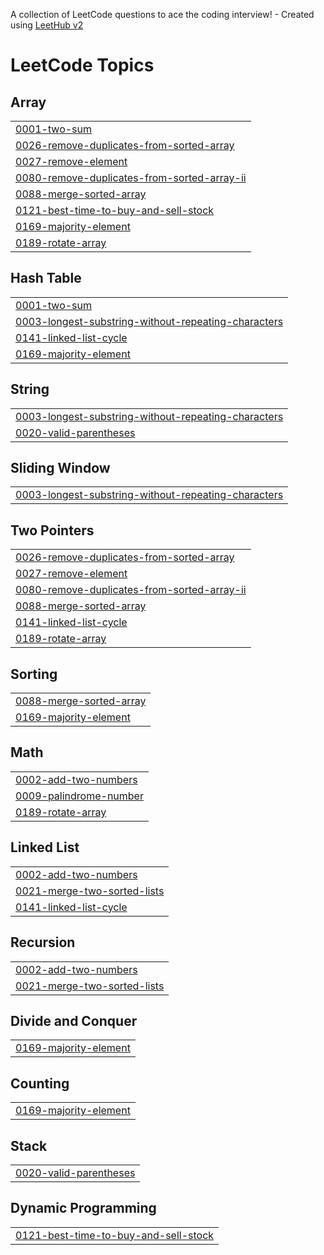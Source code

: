 A collection of LeetCode questions to ace the coding interview! - Created using [LeetHub v2](https://github.com/arunbhardwaj/LeetHub-2.0)
<!---LeetCode Topics Start-->
# LeetCode Topics
## Array
|  |
| ------- |
| [0001-two-sum](https://github.com/miuponn/leetcode/tree/master/0001-two-sum) |
| [0026-remove-duplicates-from-sorted-array](https://github.com/miuponn/leetcode/tree/master/0026-remove-duplicates-from-sorted-array) |
| [0027-remove-element](https://github.com/miuponn/leetcode/tree/master/0027-remove-element) |
| [0080-remove-duplicates-from-sorted-array-ii](https://github.com/miuponn/leetcode/tree/master/0080-remove-duplicates-from-sorted-array-ii) |
| [0088-merge-sorted-array](https://github.com/miuponn/leetcode/tree/master/0088-merge-sorted-array) |
| [0121-best-time-to-buy-and-sell-stock](https://github.com/miuponn/leetcode/tree/master/0121-best-time-to-buy-and-sell-stock) |
| [0169-majority-element](https://github.com/miuponn/leetcode/tree/master/0169-majority-element) |
| [0189-rotate-array](https://github.com/miuponn/leetcode/tree/master/0189-rotate-array) |
## Hash Table
|  |
| ------- |
| [0001-two-sum](https://github.com/miuponn/leetcode/tree/master/0001-two-sum) |
| [0003-longest-substring-without-repeating-characters](https://github.com/miuponn/leetcode/tree/master/0003-longest-substring-without-repeating-characters) |
| [0141-linked-list-cycle](https://github.com/miuponn/leetcode/tree/master/0141-linked-list-cycle) |
| [0169-majority-element](https://github.com/miuponn/leetcode/tree/master/0169-majority-element) |
## String
|  |
| ------- |
| [0003-longest-substring-without-repeating-characters](https://github.com/miuponn/leetcode/tree/master/0003-longest-substring-without-repeating-characters) |
| [0020-valid-parentheses](https://github.com/miuponn/leetcode/tree/master/0020-valid-parentheses) |
## Sliding Window
|  |
| ------- |
| [0003-longest-substring-without-repeating-characters](https://github.com/miuponn/leetcode/tree/master/0003-longest-substring-without-repeating-characters) |
## Two Pointers
|  |
| ------- |
| [0026-remove-duplicates-from-sorted-array](https://github.com/miuponn/leetcode/tree/master/0026-remove-duplicates-from-sorted-array) |
| [0027-remove-element](https://github.com/miuponn/leetcode/tree/master/0027-remove-element) |
| [0080-remove-duplicates-from-sorted-array-ii](https://github.com/miuponn/leetcode/tree/master/0080-remove-duplicates-from-sorted-array-ii) |
| [0088-merge-sorted-array](https://github.com/miuponn/leetcode/tree/master/0088-merge-sorted-array) |
| [0141-linked-list-cycle](https://github.com/miuponn/leetcode/tree/master/0141-linked-list-cycle) |
| [0189-rotate-array](https://github.com/miuponn/leetcode/tree/master/0189-rotate-array) |
## Sorting
|  |
| ------- |
| [0088-merge-sorted-array](https://github.com/miuponn/leetcode/tree/master/0088-merge-sorted-array) |
| [0169-majority-element](https://github.com/miuponn/leetcode/tree/master/0169-majority-element) |
## Math
|  |
| ------- |
| [0002-add-two-numbers](https://github.com/miuponn/leetcode/tree/master/0002-add-two-numbers) |
| [0009-palindrome-number](https://github.com/miuponn/leetcode/tree/master/0009-palindrome-number) |
| [0189-rotate-array](https://github.com/miuponn/leetcode/tree/master/0189-rotate-array) |
## Linked List
|  |
| ------- |
| [0002-add-two-numbers](https://github.com/miuponn/leetcode/tree/master/0002-add-two-numbers) |
| [0021-merge-two-sorted-lists](https://github.com/miuponn/leetcode/tree/master/0021-merge-two-sorted-lists) |
| [0141-linked-list-cycle](https://github.com/miuponn/leetcode/tree/master/0141-linked-list-cycle) |
## Recursion
|  |
| ------- |
| [0002-add-two-numbers](https://github.com/miuponn/leetcode/tree/master/0002-add-two-numbers) |
| [0021-merge-two-sorted-lists](https://github.com/miuponn/leetcode/tree/master/0021-merge-two-sorted-lists) |
## Divide and Conquer
|  |
| ------- |
| [0169-majority-element](https://github.com/miuponn/leetcode/tree/master/0169-majority-element) |
## Counting
|  |
| ------- |
| [0169-majority-element](https://github.com/miuponn/leetcode/tree/master/0169-majority-element) |
## Stack
|  |
| ------- |
| [0020-valid-parentheses](https://github.com/miuponn/leetcode/tree/master/0020-valid-parentheses) |
## Dynamic Programming
|  |
| ------- |
| [0121-best-time-to-buy-and-sell-stock](https://github.com/miuponn/leetcode/tree/master/0121-best-time-to-buy-and-sell-stock) |
<!---LeetCode Topics End-->